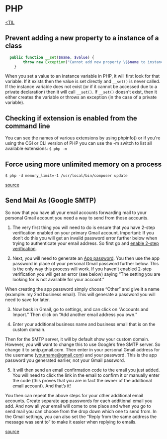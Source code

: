 # PHP
[<TIL](Programming.md)

## Prevent adding a new property to a instance of a class

```PHP
  public function __set($name, $value) {
        throw new Exception("Cannot add new property \$$name to instance of " . __CLASS__);
    }
```
When you set a value to an instance variable in PHP, it will first look for that variable.
If it exists then the value is set directly and `__set()` is never called. If the instance variable
does not exist (or if it cannot be accessed due to a private declaration) then it will call `__set()`.
If `__set()` doesn't exist, then it either creates the variable or throws an exception (in the case of a private variable).

## Checking if extension is enabled from the command line
 You can see the names of various extensions by using phpinfo() or if you're using the CGI or CLI version of PHP you can use the -m switch to list all available extensions:
`$ php -m`

## Force using more unlimited memory on a process
`$ php -d memory_limit=-1 /usr/local/bin/composer update`

[source](https://stackoverflow.com/questions/36107400/composer-update-memory-limit)

## Send Mail As (Google SMTP)
So now that you have all your email accounts forwarding mail to your personal Gmail account you need a way to send from those accounts.

1. The very first thing you will need to do is ensure that you have 2-step verification enabled on your primary Gmail account.
Important: If you don’t do this you will get an invalid password error further below when trying to authenticate your email address.
So first go and [enable 2-step verification](https://www.google.com/landing/2step/).

2. Next, you will need to generate an [App password](https://security.google.com/settings/security/apppasswords).
You then use the app password in place of your personal Gmail password further below. This is the only way this process will work.
If you haven’t enabled 2-step verification you will get an error (see below) saying “The setting you are looking for is not available for your account.”

When creating the app password simply choose “Other” and give it a name (example: my 2nd business email).
This will generate a password you will need to save for later.

3. Now back in Gmail, go to settings, and can click on “Accounts and Import.” Then click on “Add another email address you own.”

4. Enter your additional business name and business email that is on the custom domain.

Then for the SMTP server, it will by default show your custom domain. However, you will want to change this to use Google’s free SMTP server. So change it to smtp.gmail.com. Then enter in your personal Gmail address for the username (yourname@gmail.com) and your password. This is the app password you generated earlier, not your Gmail password.

5. It will then send an email confirmation code to the email you just added. You will need to click the link in the email to confirm it or manually enter the code (this proves that you are in fact the owner of the additional email account). And that’s it!

You then can repeat the above steps for your other additional email accounts. Create separate app passwords for each additional email you add.
And now all your email will come to one place and when you go to send mail you can choose from the drop down which one to send from.
In the Gmail settings, you can also set the “Reply from the same address the message was sent to” to make it easier when replying to emails.

[source](https://kinsta.com/knowledgebase/free-smtp-server/)
